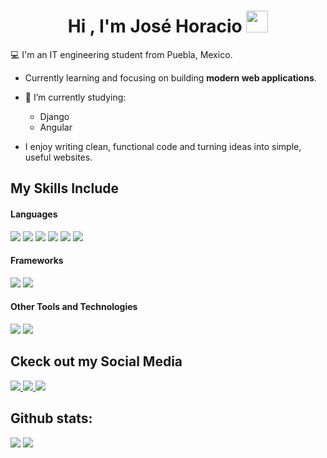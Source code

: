 
<h1 align="center"><b>Hi , I'm José Horacio </b><img src="https://media.giphy.com/media/hvRJCLFzcasrR4ia7z/giphy.gif" width="35"></h1>




💻 I'm an IT engineering student from Puebla, Mexico. 

- Currently learning and focusing on building **modern web applications**.  
- 🔭 I’m currently studying:
	- Django
 	- Angular	 	

- I enjoy writing clean, functional code and turning ideas into simple, useful websites.


## My Skills Include

<h4> Languages </h4>
<span> 
  <img src="https://img.shields.io/badge/HTML5-E34F26?style=for-the-badge&logo=html5&logoColor=white">
  <img src="https://img.shields.io/badge/CSS3-1572B6?style=for-the-badge&logo=css3&logoColor=white">
  <img src="https://img.shields.io/badge/JavaScript-F7DF1E?style=for-the-badge&logo=javascript&logoColor=black">
  <img src="https://img.shields.io/badge/typescript-%23007ACC.svg?style=for-the-badge&logo=typescript&logoColor=white">
  <img src="https://img.shields.io/badge/PHP-777BB4?style=for-the-badge&logo=php&logoColor=white">
  <img src="https://img.shields.io/badge/python-3670A0?style=for-the-badge&logo=python&logoColor=ffdd54">
</span>

<h4> Frameworks </h4>
<span>
  <img src="https://img.shields.io/badge/django-%23092E20.svg?style=for-the-badge&logo=django&logoColor=white">
  <img src="https://img.shields.io/badge/angular-%23092E20.svg?style=for-the-badge&logo=angular&logoColor=white">
</span>

<h4> Other Tools and Technologies </h4>
<span>
  <img src="https://img.shields.io/badge/Git-F05032?style=for-the-badge&logo=git&logoColor=white">
    <img src="https://img.shields.io/badge/MySQL-00000F?style=for-the-badge&logo=mysql&logoColor=white">
</span>

## Ckeck out my Social Media
<a href="https://www.linkedin.com/in/jhoracio19/">
  <img src="https://img.shields.io/badge/linkedin-%230077B5.svg?style=for-the-badge&logo=linkedin&logoColor=white">
</a> 
<a href="">
  <img src="https://img.shields.io/badge/Discord-%235865F2.svg?style=for-the-badge&logo=discord&logoColor=white">
</a> 
<a href="https://www.instagram.com/jhoracioag19/">
  <img src="https://img.shields.io/badge/Instagram-%23E4405F.svg?style=for-the-badge&logo=Instagram&logoColor=white">
</a> 

<h2>Github stats:</h2> 

[![](https://github-readme-stats.vercel.app/api?username=jhoracio19&show_icons=true&theme=tokyonight&hide_border=true&locale=en)](https://github.com/jhoracio19)
[![](https://github-readme-streak-stats.herokuapp.com/?user=jhoracio19&theme=material-palenight)](https://github.com/jhoracio19)
</div>


